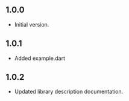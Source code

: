 ## 1.0.0

- Initial version.

## 1.0.1

- Added example.dart

## 1.0.2

- Updated library description documentation.
